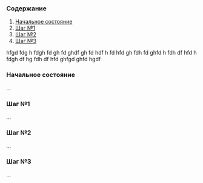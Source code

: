 ### Содержание
1. [Начальное состояние](#начальное-состояние)
2. [Шаг №1](#шаг-№1)
3. [Шаг №2](#шаг-2)
4. [Шаг №3](#шаг--3)

hfgd
fdg
h
fdgh
fd
gh
fd
ghdf
gh
fd
hdf
h
fd
hfd
gh
fdh
fd
ghfd
h
fdh
df
hfd
h
fdgh
df
hg
fdh
df
hfd
ghfgd
ghfd
hgdf

### Начальное состояние
...
### Шаг №1
...
### Шаг №2
...
### Шаг №3
...

